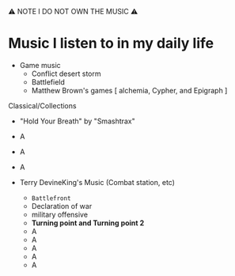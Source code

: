⚠️ NOTE I DO NOT OWN THE MUSIC ⚠️

# Music I listen to in my daily life
- Game music
  - Conflict desert storm
  - Battlefield
  - Matthew Brown's games [ alchemia, Cypher, and Epigraph ]

Classical/Collections
- "Hold Your Breath" by  "Smashtrax"
- A
- A
- A

- Terry DevineKing's Music (Combat station, etc)
    - `Battlefront`
    - Declaration of war
    - military offensive
    - **Turning point and Turning point 2**
    - A 
    - A 
    - A 
    - A 
    - A 

